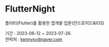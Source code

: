 # FlutterNight
플러터(Flutter)를 활용한 앱개발 입문(안드로이드&IOS)

기간 : 2023-06-12 ~ 2023-07-26.   
연락처 : kennysy@naver.com
